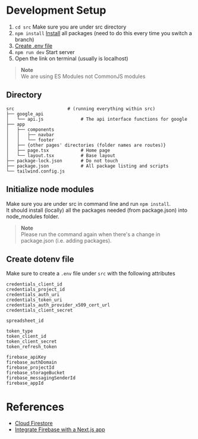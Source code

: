 # Development Setup
1. `cd src` Make sure you are under src directory
2. `npm install` [Install](#initialize-node-modules) all packages (need to do this every time you switch a branch)
3. [Create .env file](#create-dotenv-file)
4. `npm run dev` Start server
5. Open the link on terminal (usually is localhost)
> **Note**  
> We are using ES Modules not CommonJS modules

## Directory
    src                    # (running everything within src)
    ├── google_api
    │   └── api.js              # The api interface functions for google
    ├── app
    │   ├── components
    │   │   ├── navbar
    │   │   └── footer
    │   ├── {other pages' directories (folder names are routes)}
    │   ├── page.tsx            # Home page
    │   └── layout.tsx          # Base layout
    ├── package-lock.json       # Do not touch
    ├── package.json            # All package listing and scripts
    └── tailwind.config.js
    
## Initialize node modules

Make sure you are under src in command line and run `npm install`.  
It should install (locally) all the packages needed (from package.json) into node_modules folder.  
> **Note**  
> Please run the command again when there's a change in package.json (i.e. adding packages).  

## Create dotenv file
Make sure to create a `.env` file under `src` with the following attributes
```
credentials_client_id
credentials_project_id
credentials_auth_uri
credentials_token_uri
credentials_auth_provider_x509_cert_url
credentials_client_secret

spreadsheet_id

token_type
token_client_id
token_client_secret
token_refresh_token

firebase_apiKey
firebase_authDomain
firebase_projectId
firebase_storageBucket
firebase_messagingSenderId
firebase_appId
```

# References
- [Cloud Firestore](https://firebase.google.com/docs/firestore?_gl=1*ez9530*_up*MQ..*_ga*MTgxNjkwNjgzOS4xNzE4NDM4MTQ5*_ga_CW55HF8NVT*MTcxODQzODE0OC4xLjAuMTcxODQzODE0OC4wLjAuMA..)
- [Integrate Firebase with a Next.js app](https://firebase.google.com/codelabs/firebase-nextjs#0)